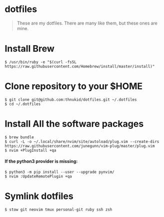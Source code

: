 # dotfiles

> These are my dotfiles. There are many like them, but these ones are mine.

# Install Brew

    $ /usr/bin/ruby -e "$(curl -fsSL https://raw.githubusercontent.com/Homebrew/install/master/install)"

# Clone repository to your $HOME

    $ git clone git@github.com:thnukid/dotfiles.git ~/.dotfiles
    $ cd ~/.dotfiles

# Install All the software packages

    $ brew bundle
    $ curl -L -o ~/.local/share/nvim/site/autoload/plug.vim --create-dirs https://raw.githubusercontent.com/junegunn/vim-plug/master/plug.vim
    $ nvim +PlugInstall +qa

#### If the python3 provider is missing:

    $ python3 -m pip install --user --upgrade pynvim/
    $ nvim :UpdateRemotePlugin +qa



# Symlink dotfiles

    $ stow git neovim tmux personal-git ruby ssh zsh
